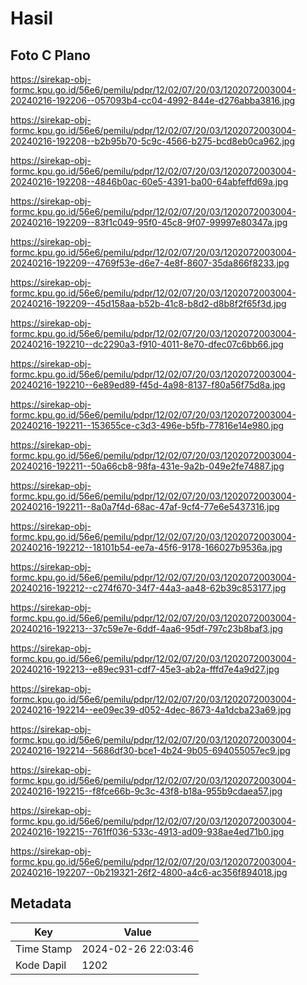 # Hasil

## Foto C Plano

https://sirekap-obj-formc.kpu.go.id/56e6/pemilu/pdpr/12/02/07/20/03/1202072003004-20240216-192206--057093b4-cc04-4992-844e-d276abba3816.jpg

https://sirekap-obj-formc.kpu.go.id/56e6/pemilu/pdpr/12/02/07/20/03/1202072003004-20240216-192208--b2b95b70-5c9c-4566-b275-bcd8eb0ca962.jpg

https://sirekap-obj-formc.kpu.go.id/56e6/pemilu/pdpr/12/02/07/20/03/1202072003004-20240216-192208--4846b0ac-60e5-4391-ba00-64abfeffd69a.jpg

https://sirekap-obj-formc.kpu.go.id/56e6/pemilu/pdpr/12/02/07/20/03/1202072003004-20240216-192209--83f1c049-95f0-45c8-9f07-99997e80347a.jpg

https://sirekap-obj-formc.kpu.go.id/56e6/pemilu/pdpr/12/02/07/20/03/1202072003004-20240216-192209--4769f53e-d6e7-4e8f-8607-35da866f8233.jpg

https://sirekap-obj-formc.kpu.go.id/56e6/pemilu/pdpr/12/02/07/20/03/1202072003004-20240216-192209--45d158aa-b52b-41c8-b8d2-d8b8f2f65f3d.jpg

https://sirekap-obj-formc.kpu.go.id/56e6/pemilu/pdpr/12/02/07/20/03/1202072003004-20240216-192210--dc2290a3-f910-4011-8e70-dfec07c6bb66.jpg

https://sirekap-obj-formc.kpu.go.id/56e6/pemilu/pdpr/12/02/07/20/03/1202072003004-20240216-192210--6e89ed89-f45d-4a98-8137-f80a56f75d8a.jpg

https://sirekap-obj-formc.kpu.go.id/56e6/pemilu/pdpr/12/02/07/20/03/1202072003004-20240216-192211--153655ce-c3d3-496e-b5fb-77816e14e980.jpg

https://sirekap-obj-formc.kpu.go.id/56e6/pemilu/pdpr/12/02/07/20/03/1202072003004-20240216-192211--50a66cb8-98fa-431e-9a2b-049e2fe74887.jpg

https://sirekap-obj-formc.kpu.go.id/56e6/pemilu/pdpr/12/02/07/20/03/1202072003004-20240216-192211--8a0a7f4d-68ac-47af-9cf4-77e6e5437316.jpg

https://sirekap-obj-formc.kpu.go.id/56e6/pemilu/pdpr/12/02/07/20/03/1202072003004-20240216-192212--18101b54-ee7a-45f6-9178-166027b9536a.jpg

https://sirekap-obj-formc.kpu.go.id/56e6/pemilu/pdpr/12/02/07/20/03/1202072003004-20240216-192212--c274f670-34f7-44a3-aa48-62b39c853177.jpg

https://sirekap-obj-formc.kpu.go.id/56e6/pemilu/pdpr/12/02/07/20/03/1202072003004-20240216-192213--37c59e7e-6ddf-4aa6-95df-797c23b8baf3.jpg

https://sirekap-obj-formc.kpu.go.id/56e6/pemilu/pdpr/12/02/07/20/03/1202072003004-20240216-192213--e89ec931-cdf7-45e3-ab2a-fffd7e4a9d27.jpg

https://sirekap-obj-formc.kpu.go.id/56e6/pemilu/pdpr/12/02/07/20/03/1202072003004-20240216-192214--ee09ec39-d052-4dec-8673-4a1dcba23a69.jpg

https://sirekap-obj-formc.kpu.go.id/56e6/pemilu/pdpr/12/02/07/20/03/1202072003004-20240216-192214--5686df30-bce1-4b24-9b05-694055057ec9.jpg

https://sirekap-obj-formc.kpu.go.id/56e6/pemilu/pdpr/12/02/07/20/03/1202072003004-20240216-192215--f8fce66b-9c3c-43f8-b18a-955b9cdaea57.jpg

https://sirekap-obj-formc.kpu.go.id/56e6/pemilu/pdpr/12/02/07/20/03/1202072003004-20240216-192215--761ff036-533c-4913-ad09-938ae4ed71b0.jpg

https://sirekap-obj-formc.kpu.go.id/56e6/pemilu/pdpr/12/02/07/20/03/1202072003004-20240216-192207--0b219321-26f2-4800-a4c6-ac356f894018.jpg


## Metadata

| Key        | Value               |
| ---------- | ------------------- |
| Time Stamp | 2024-02-26 22:03:46 |
| Kode Dapil | 1202                |



